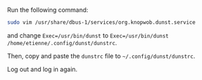 Run the following command:

```sh
sudo vim /usr/share/dbus-1/services/org.knopwob.dunst.service
```

and change
`Exec=/usr/bin/dunst`
to
`Exec=/usr/bin/dunst /home/etienne/.config/dunst/dunstrc`.

Then, copy and paste the `dunstrc` file to `~/.config/dunst/dunstrc`.

Log out and log in again.
